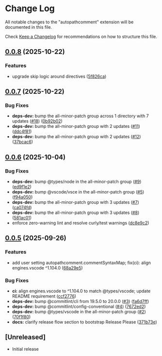 # Change Log

All notable changes to the "autopathcomment" extension will be documented in this file.

Check [Keep a Changelog](http://keepachangelog.com/) for recommendations on how to structure this file.

## [0.0.8](https://github.com/icoretech/autopathcomment/compare/autopathcomment-v0.0.7...autopathcomment-v0.0.8) (2025-10-22)


### Features

* upgrade skip logic around directives ([5f826ca](https://github.com/icoretech/autopathcomment/commit/5f826cac5ef5eaf27789b85f94ecd092c2fa7fa4))

## [0.0.7](https://github.com/icoretech/autopathcomment/compare/autopathcomment-v0.0.6...autopathcomment-v0.0.7) (2025-10-22)


### Bug Fixes

* **deps-dev:** bump the all-minor-patch group across 1 directory with 7 updates ([#18](https://github.com/icoretech/autopathcomment/issues/18)) ([0b92b02](https://github.com/icoretech/autopathcomment/commit/0b92b02a4020e874e4bd6b70cc6229e5492f87e7))
* **deps-dev:** bump the all-minor-patch group with 2 updates ([#11](https://github.com/icoretech/autopathcomment/issues/11)) ([ddc4f81](https://github.com/icoretech/autopathcomment/commit/ddc4f81b775b77d7ff364c0b788404af996c850c))
* **deps-dev:** bump the all-minor-patch group with 2 updates ([#12](https://github.com/icoretech/autopathcomment/issues/12)) ([37bcac6](https://github.com/icoretech/autopathcomment/commit/37bcac63350eed43baebe4973cd885c80263d36a))

## [0.0.6](https://github.com/icoretech/autopathcomment/compare/autopathcomment-v0.0.5...autopathcomment-v0.0.6) (2025-10-04)


### Bug Fixes

* **deps-dev:** bump @types/node in the all-minor-patch group ([#9](https://github.com/icoretech/autopathcomment/issues/9)) ([ed9f1e2](https://github.com/icoretech/autopathcomment/commit/ed9f1e2f2af0dba4b4272b2d12d4006269d548a9))
* **deps-dev:** bump @vscode/vsce in the all-minor-patch group ([#5](https://github.com/icoretech/autopathcomment/issues/5)) ([f94a050](https://github.com/icoretech/autopathcomment/commit/f94a050de7ff140cf74895bd9d5d554d80f97529))
* **deps-dev:** bump the all-minor-patch group with 3 updates ([#7](https://github.com/icoretech/autopathcomment/issues/7)) ([ca074fd](https://github.com/icoretech/autopathcomment/commit/ca074fd62b0dfabacf65e453841bd8e37ef3b31e))
* **deps-dev:** bump the all-minor-patch group with 3 updates ([#8](https://github.com/icoretech/autopathcomment/issues/8)) ([581ac01](https://github.com/icoretech/autopathcomment/commit/581ac0108f8a8ff712f42fbf970b164ce303da25))
* enforce zero-warning lint and resolve curly/test warnings ([dc8e9c2](https://github.com/icoretech/autopathcomment/commit/dc8e9c201816854b19c41cc2102c6a219b3080a2))

## [0.0.5](https://github.com/icoretech/autopathcomment/compare/autopathcomment-v0.0.4...autopathcomment-v0.0.5) (2025-09-26)


### Features

* add user setting autopathcomment.commentSyntaxMap; fix(ci): align engines.vscode ^1.104.0 ([68a29e5](https://github.com/icoretech/autopathcomment/commit/68a29e5007eb6f2ab9f2ba9bdedff239e19d90fa))


### Bug Fixes

* **ci:** align engines.vscode to ^1.104.0 to match @types/vscode; update README requirement ([ccf2776](https://github.com/icoretech/autopathcomment/commit/ccf2776782a3df4bd9a02f3fa2e3c95523ceacb6))
* **deps-dev:** bump @commitlint/cli from 19.5.0 to 20.0.0 ([#3](https://github.com/icoretech/autopathcomment/issues/3)) ([fa6d7ff](https://github.com/icoretech/autopathcomment/commit/fa6d7ffe46834465dadabad9d954f30665f16d9a))
* **deps-dev:** bump @commitlint/config-conventional ([#4](https://github.com/icoretech/autopathcomment/issues/4)) ([7672ed2](https://github.com/icoretech/autopathcomment/commit/7672ed24cb0b2e10b78f050b73d10e62ec6ad2ee))
* **deps-dev:** bump @types/vscode in the all-minor-patch group ([#2](https://github.com/icoretech/autopathcomment/issues/2)) ([70f1f80](https://github.com/icoretech/autopathcomment/commit/70f1f8076f775da6492e3ccf419182ee38288480))
* **docs:** clarify release flow section to bootstrap Release Please ([371b73e](https://github.com/icoretech/autopathcomment/commit/371b73e4cb0c6084d64cc44c88057e9564ca1994))

## [Unreleased]

- Initial release
